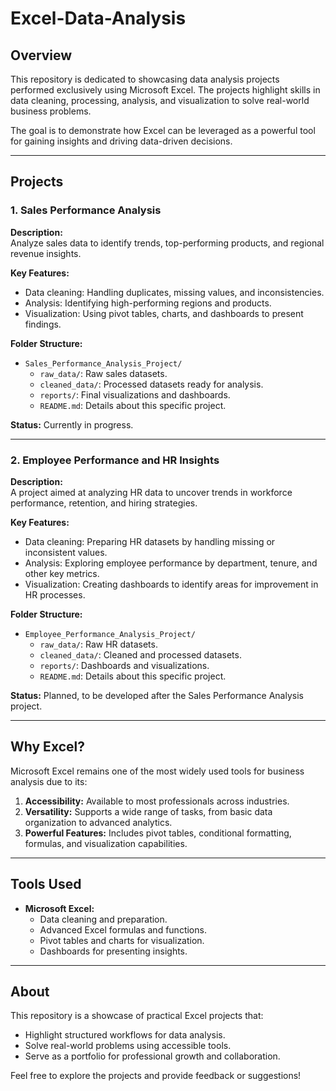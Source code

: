 # Excel-Data-Analysis

## **Overview**
This repository is dedicated to showcasing data analysis projects performed exclusively using Microsoft Excel. The projects highlight skills in data cleaning, processing, analysis, and visualization to solve real-world business problems.

The goal is to demonstrate how Excel can be leveraged as a powerful tool for gaining insights and driving data-driven decisions.

---

## **Projects**

### **1. Sales Performance Analysis**
**Description:**  
Analyze sales data to identify trends, top-performing products, and regional revenue insights.

**Key Features:**
- Data cleaning: Handling duplicates, missing values, and inconsistencies.
- Analysis: Identifying high-performing regions and products.
- Visualization: Using pivot tables, charts, and dashboards to present findings.

**Folder Structure:**
- `Sales_Performance_Analysis_Project/`
  - `raw_data/`: Raw sales datasets.
  - `cleaned_data/`: Processed datasets ready for analysis.
  - `reports/`: Final visualizations and dashboards.
  - `README.md`: Details about this specific project.

**Status:** Currently in progress.

---

### **2. Employee Performance and HR Insights**  
**Description:**  
A project aimed at analyzing HR data to uncover trends in workforce performance, retention, and hiring strategies.

**Key Features:**
- Data cleaning: Preparing HR datasets by handling missing or inconsistent values.
- Analysis: Exploring employee performance by department, tenure, and other key metrics.
- Visualization: Creating dashboards to identify areas for improvement in HR processes.

**Folder Structure:**
- `Employee_Performance_Analysis_Project/`
  - `raw_data/`: Raw HR datasets.
  - `cleaned_data/`: Cleaned and processed datasets.
  - `reports/`: Dashboards and visualizations.
  - `README.md`: Details about this specific project.

**Status:** Planned, to be developed after the Sales Performance Analysis project.

---

## **Why Excel?**
Microsoft Excel remains one of the most widely used tools for business analysis due to its:
1. **Accessibility:** Available to most professionals across industries.
2. **Versatility:** Supports a wide range of tasks, from basic data organization to advanced analytics.
3. **Powerful Features:** Includes pivot tables, conditional formatting, formulas, and visualization capabilities.

---

## **Tools Used**
- **Microsoft Excel:**
  - Data cleaning and preparation.
  - Advanced Excel formulas and functions.
  - Pivot tables and charts for visualization.
  - Dashboards for presenting insights.

---

## **About**
This repository is a showcase of practical Excel projects that:
- Highlight structured workflows for data analysis.
- Solve real-world problems using accessible tools.
- Serve as a portfolio for professional growth and collaboration.

Feel free to explore the projects and provide feedback or suggestions!
